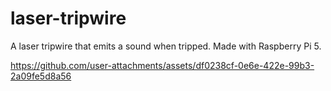 # laser-tripwire
A laser tripwire that emits a sound when tripped. Made with Raspberry Pi 5.



https://github.com/user-attachments/assets/df0238cf-0e6e-422e-99b3-2a09fe5d8a56

